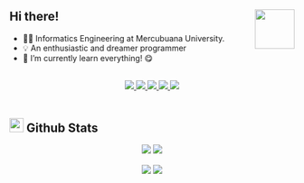 <h2>
  Hi there! <img src="https://c.tenor.com/yCFHzEvKa9MAAAAi/hello.gif" width="70px" align="right" />
</h2>

- 👨‍🎓 Informatics Engineering at Mercubuana University.
- 💡 An enthusiastic and dreamer programmer
- 🔬 I’m currently learn everything! 😋

<br />

<div align="center" style="margin-bottom: 3rem;">
  <a href="mailto:anggara0526@gmail.com">
    <img src="https://img.shields.io/badge/-Say%20Hi!-black?style=for-the-badge&logo=gmail" />
  </a>
  <a href="https://instagram.com/anggara0526">
    <img src="https://img.shields.io/badge/-Instagram-black?style=for-the-badge&logo=instagram" />
  </a>
  <a href="https://twitter.com/Anggara0526">
    <img src="https://img.shields.io/badge/-Twitter-black?style=for-the-badge&logo=twitter" />
  </a>
  <a href="https://www.linkedin.com/in/anggara-roshandi-3a8493273/">
    <img src="https://img.shields.io/badge/-LinkedIn-black?style=for-the-badge&logo=Linkedin" />
  </a>
  <a href="https://www.hackerrank.com/anggara_roshand2?tab=topactivity">
    <img src="https://img.shields.io/badge/-Hackerrank-black?style=for-the-badge&logo=Hackerrank" />
  </a>
</div>

<h2>
  <img src="https://th.bing.com/th/id/R.011db7f1e14cdcefd5ed8b056f70d038?rik=NHHx7PD%2bLTi5YA&riu=http%3a%2f%2fui.trinine.net%2fwp%2fwp-content%2fuploads%2f2016%2f06%2f20160602_GraphAnimeIcon.gif&ehk=TXXGvgTPI6i%2f5xQe%2fW3mnT36hQPfIBwZcQsaKAlJWhs%3d&risl=&pid=ImgRaw&r=0" width="25">
  <b>Github Stats</b>
</h2>

<div align="center">
  <picture>
    <source
      srcset="https://github-readme-stats-sigma-five.vercel.app/api?username=anggara-26&show_icons=true&theme=tokyonight&hide=prs"
      media="(prefers-color-scheme: dark)"
    />
    <source
      srcset="https://github-readme-stats-sigma-five.vercel.app/api?username=anggara-26&show_icons=true&hide=prs"
      media="(prefers-color-scheme: light), (prefers-color-scheme: no-preference)"
    />
    <img src="https://github-readme-stats-sigma-five.vercel.app/api?username=anggara-26&show_icons=true&hide=prs" />
  </picture>
  <picture>
    <source
      srcset="https://github-readme-stats-sigma-five.vercel.app/api/top-langs/?username=anggara-26&layout=donut&theme=tokyonight"
      media="(prefers-color-scheme: dark)"
    />
    <source
      srcset="https://github-readme-stats-sigma-five.vercel.app/api/top-langs/?username=anggara-26&layout=donut"
      media="(prefers-color-scheme: light), (prefers-color-scheme: no-preference)"
    />
    <img src="https://github-readme-stats-sigma-five.vercel.app/api/top-langs/?username=anggara-26&layout=donut" />
  </picture>
</div>

<br />

<div align="center">
  <img src="https://img.shields.io/github/followers/anggara-26?style=for-the-badge&logo=github" />
  <img src="https://img.shields.io/github/stars/anggara-26?style=for-the-badge&logo=github" />
</div>
